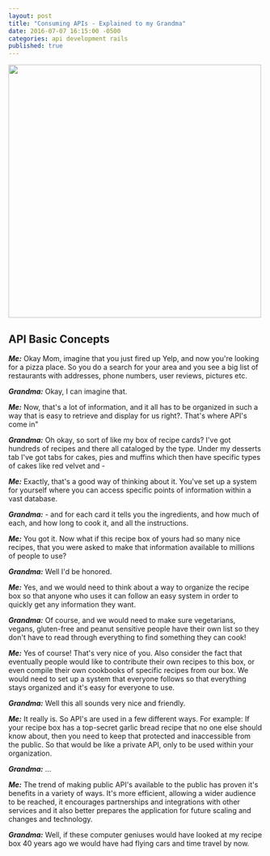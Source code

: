 ```yaml
---
layout: post
title: "Consuming APIs - Explained to my Grandma"
date: 2016-07-07 16:15:00 -0500
categories: api development rails
published: true
---
```

<img style="width: 500px;" src="https://i.ytimg.com/vi/B9vPoCOP7oY/maxresdefault.jpg">

## API Basic Concepts

***Me:***  Okay Mom, imagine that you just fired up Yelp, and now you're looking for a pizza place. So you do a search for your area and you see a big list of restaurants with addresses, phone numbers, user reviews, pictures etc.

***Grandma:***  Okay, I can imagine that.

***Me:***  Now, that's a lot of information, and it all has to be organized in such a way that is easy to retrieve and display for us right?. That's where API's come in"

***Grandma:***  Oh okay, so sort of like my box of recipe cards? I've got hundreds of recipes and there all cataloged by the type. Under my desserts tab I've got tabs for cakes, pies and muffins which then have specific types of cakes like red velvet and -

<!--more-->

***Me:***  Exactly, that's a good way of thinking about it. You've set up a system for yourself where you can access specific points of information within a vast database. 

***Grandma:***  - and for each card it tells you the ingredients, and how much of each, and how long to cook it, and all the instructions.

***Me:***  You got it. Now what if this recipe box of yours had so many nice recipes, that you were asked to make that information available to millions of people to use?

***Grandma:***  Well I'd be honored.

***Me:*** Yes, and we would need to think about a way to organize the recipe box so that anyone who uses it can follow an easy system in order to quickly get any information they want.

***Grandma:*** Of course, and we would need to make sure vegetarians, vegans, gluten-free and peanut sensitive people have their own list so they don't have to read through everything to find something they can cook!

***Me:***  Yes of course! That's very nice of you. Also consider the fact that eventually people would like to contribute their own recipes to this box, or even compile their own cookbooks of specific recipes from our box. We would need to set up a system that everyone follows so that everything stays organized and it's easy for everyone to use.

***Grandma:***  Well this all sounds very nice and friendly.

***Me:***  It really is. So API's are used in a few different ways. For example: If your recipe box has a top-secret garlic bread recipe that no one else should know about, then you need to keep that protected and inaccessible from the public. So that would be like a private API, only to be used within your organization.

***Grandma:***  ...

***Me:***  The trend of making public API's available to the public has proven it's benefits in a variety of ways. It's more efficient, allowing a wider audience to be reached, it encourages partnerships and integrations with other services and it also better prepares the application for future scaling and changes and technology.

***Grandma:*** Well, if these computer geniuses would have looked at my recipe box 40 years ago we would have had flying cars and time travel by now.


